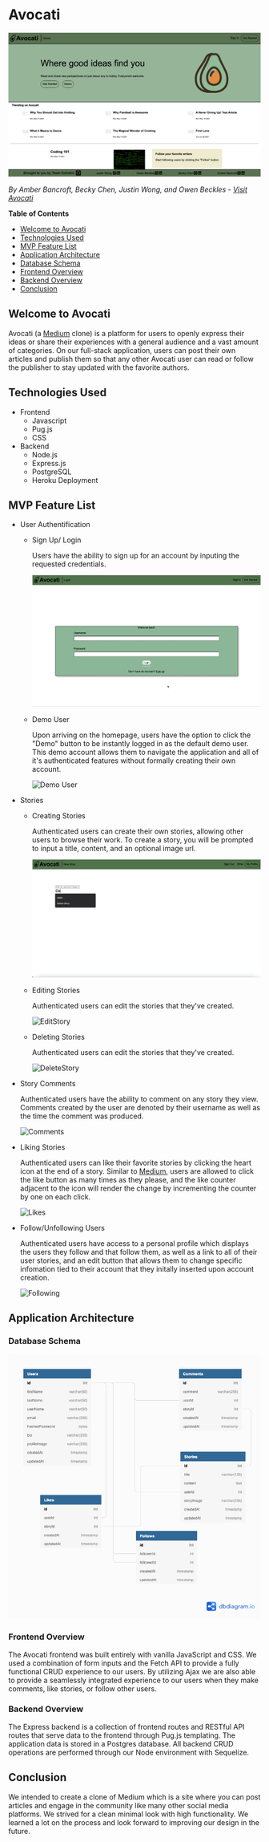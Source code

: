 # Avocati
![Avocati](/images/AvocatiLink.png)

*By Amber Bancroft, Becky Chen, Justin Wong, and Owen Beckles - [Visit Avocati](https://avocati.herokuapp.com/)*

**Table of Contents**
* [Welcome to Avocati](#welcome-to-avocati)
* [Technologies Used](#technologies-used)
* [MVP Feature List](#mvp-feature-list)
* [Application Architecture](#application-architecture)
* [Database Schema](#database-schema)
* [Frontend Overview](#frontend-overview)
* [Backend Overview](#backend-overview)
* [Conclusion](#conclusion)

## Welcome to Avocati
Avocati (a [Medium](https://medium.com/) clone) is a platform for users to openly express their ideas or share their experiences with a general audience and a vast amount of categories. On our full-stack application, users can post their own articles and publish them so that any other Avocati user can read or follow the publisher to stay updated with the favorite authors.

## Technologies Used
* Frontend
    * Javascript
    * Pug.js
    * CSS
* Backend
    * Node.js
    * Express.js
    * PostgreSQL
    * Heroku Deployment

## MVP Feature List
* User Authentification
    * Sign Up/ Login
        
        Users have the ability to sign up for an account by inputing the requested credentials.
        
        ![Sign Up/Login](/images/AvocatiLoginSignUp.gif)
    * Demo User
        
        Upon arriving on the homepage, users have the option to click the "Demo" button to be instantly logged in as the default demo user. This demo account allows them to navigate the application and all of it's authenticated features without formally creating their own account.
        
        ![Demo User](/images/AvocatiDemoExample.gif)
* Stories
    * Creating Stories
        
        Authenticated users can create their own stories, allowing other users to browse their work. To create a story, you will be prompted to input a title, content, and an optional image url.
        
        ![Create Stories](/images/WriteThings.gif)
    * Editing Stories
    
      Authenticated users can edit the stories that they've created.
      
      ![EditStory](/images/AvocatiEdit.gif)
    * Deleting Stories

      Authenticated users can edit the stories that they've created.
      
      ![DeleteStory](/images/AvocatiDelete.gif)
* Story Comments
    
    Authenticated users have the ability to comment on any story they view. Comments created by the user are denoted by their username as well as the time the comment was produced.
    
    ![Comments](/images/CreatingComments.gif)
* Liking Stories
    
    Authenticated users can like their favorite stories by clicking the heart icon at the end of a story. Similar to [Medium](https://medium.com/), users are allowed to click the like button as many times as they please, and the like counter adjacent to the icon will render the change by incrementing the counter by one on each click.
    
    ![Likes](/images/LikingStuff.gif)
* Follow/Unfollowing Users
    
    Authenticated users have access to a personal profile which displays the users they follow and that follow them, as well as a link to all of their user stories, and an edit button that allows them to change specific infomation tied to their account that they initally inserted upon account creation.
    
    ![Following](/images/FollowingUsers.gif)

## Application Architecture

### Database Schema
![Database](/images/DatabaseSchema.png)

### Frontend Overview
The Avocati frontend was built entirely with vanilla JavaScript and CSS. We used a combination of form inputs and the Fetch API to provide a fully functional CRUD experience to our users. By utilizing Ajax we are also able to provide a seamlessly integrated experience to our users when they make comments, like stories, or follow other users.

### Backend Overview
The Express backend is a collection of frontend routes and RESTful API routes that serve data to the frontend through Pug.js templating. The application data is stored in a Postgres database. All backend CRUD operations are performed through our Node environment with Sequelize.

## Conclusion
We intended to create a clone of Medium which is a site where you can post articles and engage in the community like many other social media platforms. We strived for a clean minimal look with high functionality. We learned a lot on the process and look forward to improving our design in the future.

